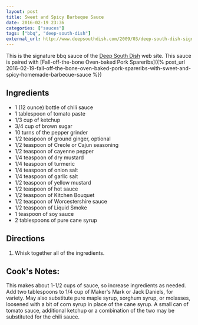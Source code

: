 ```yaml
---
layout: post
title: Sweet and Spicy Barbeque Sauce
date: 2016-02-19 23:36
categories: ["sauces"]
tags: ["bbq", "deep-south-dish"]
external_url: http://www.deepsouthdish.com/2009/03/deep-south-dish-signature-barbecue.html
---
```

This is the signature bbq sauce of the [Deep South Dish](http://www.deepsouthdish.com) web site.
This sauce is paired with [Fall-off-the-bone Oven-baked Pork Spareribs]({% post_url 2016-02-19-fall-off-the-bone-oven-baked-pork-spareribs-with-sweet-and-spicy-homemade-barbecue-sauce %})

## Ingredients

* 1 (12 ounce) bottle of chili sauce
* 1 tablespoon of tomato paste
* 1/3 cup of ketchup
* 3/4 cup of brown sugar
* 10 turns of the pepper grinder
* 1/2 teaspoon of ground ginger, optional
* 1/2 teaspoon of Creole or Cajun seasoning
* 1/2 teaspoon of cayenne pepper
* 1/4 teaspoon of dry mustard
* 1/4 teaspoon of turmeric
* 1/4 teaspoon of onion salt
* 1/4 teaspoon of garlic salt
* 1/2 teaspoon of yellow mustard
* 1/2 teaspoon of hot sauce
* 1/2 teaspoon of Kitchen Bouquet
* 1/2 teaspoon of Worcestershire sauce
* 1/2 teaspoon of Liquid Smoke
* 1 teaspoon of soy sauce
* 2 tablespoons of pure cane syrup

## Directions

1. Whisk together all of the ingredients.

## Cook's Notes:

This makes about 1-1/2 cups of sauce, so increase ingredients as
needed. Add two tablespoons to 1/4 cup of Maker's Mark or Jack
Daniels, for variety. May also substitute pure maple syrup, sorghum
syrup, or molasses, loosened with a bit of corn syrup in place of the
cane syrup. A small can of tomato sauce, additional ketchup or a
combination of the two may be substituted for the chili sauce.
